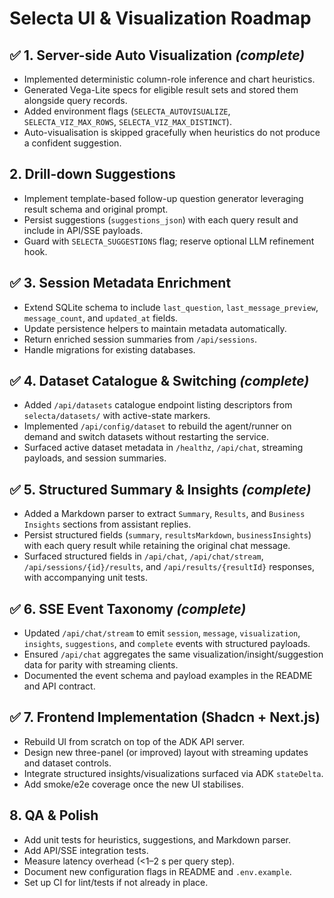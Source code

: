 # Selecta UI & Visualization Roadmap

## ✅ 1. Server-side Auto Visualization *(complete)*
- Implemented deterministic column-role inference and chart heuristics.
- Generated Vega-Lite specs for eligible result sets and stored them alongside query records.
- Added environment flags (`SELECTA_AUTOVISUALIZE`, `SELECTA_VIZ_MAX_ROWS`, `SELECTA_VIZ_MAX_DISTINCT`).
- Auto-visualisation is skipped gracefully when heuristics do not produce a confident suggestion.

## 2. Drill-down Suggestions
- Implement template-based follow-up question generator leveraging result schema and original prompt.
- Persist suggestions (`suggestions_json`) with each query result and include in API/SSE payloads.
- Guard with `SELECTA_SUGGESTIONS` flag; reserve optional LLM refinement hook.

## ✅ 3. Session Metadata Enrichment
- Extend SQLite schema to include `last_question`, `last_message_preview`, `message_count`, and `updated_at` fields.
- Update persistence helpers to maintain metadata automatically.
- Return enriched session summaries from `/api/sessions`.
- Handle migrations for existing databases.

## ✅ 4. Dataset Catalogue & Switching *(complete)*
- Added `/api/datasets` catalogue endpoint listing descriptors from `selecta/datasets/` with active-state markers.
- Implemented `/api/config/dataset` to rebuild the agent/runner on demand and switch datasets without restarting the service.
- Surfaced active dataset metadata in `/healthz`, `/api/chat`, streaming payloads, and session summaries.

## ✅ 5. Structured Summary & Insights *(complete)*
- Added a Markdown parser to extract `Summary`, `Results`, and `Business Insights` sections from assistant replies.
- Persist structured fields (`summary`, `resultsMarkdown`, `businessInsights`) with each query result while retaining the original chat message.
- Surfaced structured fields in `/api/chat`, `/api/chat/stream`, `/api/sessions/{id}/results`, and `/api/results/{resultId}` responses, with accompanying unit tests.

## ✅ 6. SSE Event Taxonomy *(complete)*
- Updated `/api/chat/stream` to emit `session`, `message`, `visualization`, `insights`, `suggestions`, and `complete` events with structured payloads.
- Ensured `/api/chat` aggregates the same visualization/insight/suggestion data for parity with streaming clients.
- Documented the event schema and payload examples in the README and API contract.

## ✅ 7. Frontend Implementation (Shadcn + Next.js)
- Rebuild UI from scratch on top of the ADK API server.
- Design new three-panel (or improved) layout with streaming updates and dataset controls.
- Integrate structured insights/visualizations surfaced via ADK `stateDelta`.
- Add smoke/e2e coverage once the new UI stabilises.

## 8. QA & Polish
- Add unit tests for heuristics, suggestions, and Markdown parser.
- Add API/SSE integration tests.
- Measure latency overhead (<1–2 s per query step).
- Document new configuration flags in README and `.env.example`.
- Set up CI for lint/tests if not already in place.
